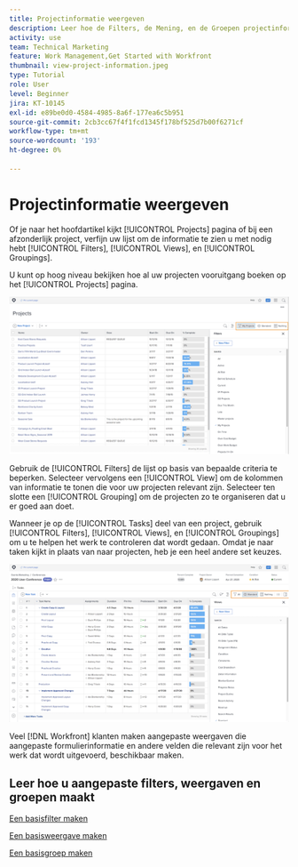 ```yaml
---
title: Projectinformatie weergeven
description: Leer hoe de Filters, de Mening, en de Groepen projectinformatie gemakkelijk kunnen maken om u te helpen projecten beheren.
activity: use
team: Technical Marketing
feature: Work Management,Get Started with Workfront
thumbnail: view-project-information.jpeg
type: Tutorial
role: User
level: Beginner
jira: KT-10145
exl-id: e89be0d0-4584-4985-8a6f-177ea6c5b951
source-git-commit: 2cb3cc67f4f1fcd1345f178bf525d7b00f6271cf
workflow-type: tm+mt
source-wordcount: '193'
ht-degree: 0%

---
```


# Projectinformatie weergeven

Of je naar het hoofdartikel kijkt [!UICONTROL Projects] pagina of bij een afzonderlijk project, verfijn uw lijst om de informatie te zien u met nodig hebt [!UICONTROL Filters], [!UICONTROL Views], en [!UICONTROL Groupings].

U kunt op hoog niveau bekijken hoe al uw projecten vooruitgang boeken op het [!UICONTROL Projects] pagina.

![Projectpagina met filters tonen](assets/planner-fund-project-page-fvg-copy.png)

Gebruik de [!UICONTROL Filters] de lijst op basis van bepaalde criteria te beperken. Selecteer vervolgens een [!UICONTROL View] om de kolommen van informatie te tonen die voor uw projecten relevant zijn. Selecteer ten slotte een [!UICONTROL Grouping] om de projecten zo te organiseren dat u er goed aan doet.

Wanneer je op de [!UICONTROL Tasks] deel van een project, gebruik [!UICONTROL Filters], [!UICONTROL Views], en [!UICONTROL Groupings] om u te helpen het werk te controleren dat wordt gedaan. Omdat je naar taken kijkt in plaats van naar projecten, heb je een heel andere set keuzes.

![Lijst met projecttaken met weergaven](assets/planner-fund-task-list-fvg.png)

Veel [!DNL Workfront] klanten maken aangepaste weergaven die aangepaste formulierinformatie en andere velden die relevant zijn voor het werk dat wordt uitgevoerd, beschikbaar maken.

## Leer hoe u aangepaste filters, weergaven en groepen maakt

[Een basisfilter maken](https://experienceleague.adobe.com/docs/workfront-learn/tutorials-workfront/reporting/basic-reporting/create-a-basic-filter.html?lang=en)

[Een basisweergave maken](https://experienceleague.adobe.com/docs/workfront-learn/tutorials-workfront/reporting/basic-reporting/create-a-basic-view.html?lang=en)

[Een basisgroep maken](https://experienceleague.adobe.com/docs/workfront-learn/tutorials-workfront/reporting/basic-reporting/create-a-basic-grouping.html?lang=en)
